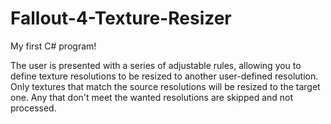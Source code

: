 # Fallout-4-Texture-Resizer
My first C# program!

The user is presented with a series of adjustable rules, allowing you to define texture resolutions to be resized to another user-defined resolution. Only textures that match the source resolutions will be resized to the target one. Any that don't meet the wanted resolutions are skipped and not processed.
